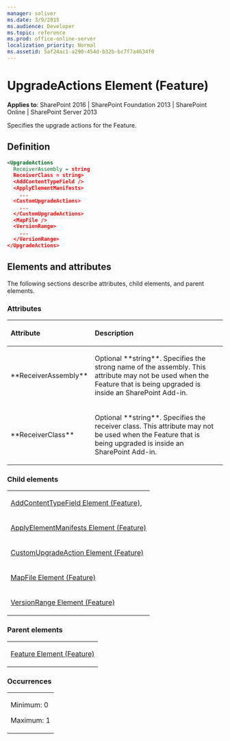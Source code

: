```yaml
---
manager: soliver
ms.date: 3/9/2015
ms.audience: Developer
ms.topic: reference
ms.prod: office-online-server
localization_priority: Normal
ms.assetid: 5af24ac1-a290-454d-b32b-bc7f7a4634f0
---
```


# UpgradeActions Element (Feature)

**Applies to**: SharePoint 2016 | SharePoint Foundation 2013 | SharePoint Online | SharePoint Server 2013

Specifies the upgrade actions for the Feature.

## Definition

```XML
<UpgradeActions 
  ReceiverAssembly = string
  ReceiverClass = string>
  <AddContentTypeField />
  <ApplyElementManifests>
    ...
  <CustomUpgradeActions>
    ...
  </CustomUpgradeActions>
  <MapFile />
  <VersionRange>
    ...
  </VersionRange>
</UpgradeActions>
```

## Elements and attributes

The following sections describe attributes, child elements, and parent elements.

### Attributes

<table>
<colgroup>
<col width="20%" />
<col width="80%" />
</colgroup>
<thead>
<tr class="header">
<th align="left"><p>Attribute</p></th>
<th align="left"><p>Description</p></th>
</tr>
</thead>
<tbody>
<tr class="odd">
<td align="left"><p>**ReceiverAssembly**</p></td>
<td align="left"><p>Optional **string**. Specifies the strong name of the assembly. This attribute may not be used when the Feature that is being upgraded is inside an SharePoint Add-in.</p></td>
</tr>
<tr class="even">
<td align="left"><p>**ReceiverClass**</p></td>
<td align="left"><p>Optional **string**. Specifies the receiver class. This attribute may not be used when the Feature that is being upgraded is inside an SharePoint Add-in.</p></td>
</tr>
</tbody>
</table>

### Child elements

<table>
<colgroup>
<col width="100%" />
</colgroup>
<tbody>
<tr class="odd">
<td align="left"><p><span sdata="link"><a href="addcontenttypefield-element-feature.md">AddContentTypeField Element (Feature)</a></span>,</p></td>
</tr>
<tr class="even">
<td align="left"><p><span sdata="link"><a href="applyelementmanifests-element-feature.md">ApplyElementManifests Element (Feature)</a></span></p></td>
</tr>
<tr class="odd">
<td align="left"><p><span sdata="link"><a href="customupgradeaction-element-feature.md">CustomUpgradeAction Element (Feature)</a></span></p></td>
</tr>
<tr class="even">
<td align="left"><p><span sdata="link"><a href="mapfile-element-feature.md">MapFile Element (Feature)</a></span></p></td>
</tr>
<tr class="odd">
<td align="left"><p><span sdata="link"><a href="versionrange-element-feature.md">VersionRange Element (Feature)</a></span></p></td>
</tr>
</tbody>
</table>

### Parent elements

<table>
<colgroup>
<col width="100%" />
</colgroup>
<tbody>
<tr class="odd">
<td align="left"><p><span sdata="link"><a href="feature-element-feature.md">Feature Element (Feature)</a></span></p></td>
</tr>
</tbody>
</table>

### Occurrences

<table>
<colgroup>
<col width="100%" />
</colgroup>
<tbody>
<tr class="odd">
<td align="left"><p>Minimum: 0</p>
<p>Maximum: 1</p></td>
</tr>
</tbody>
</table>









